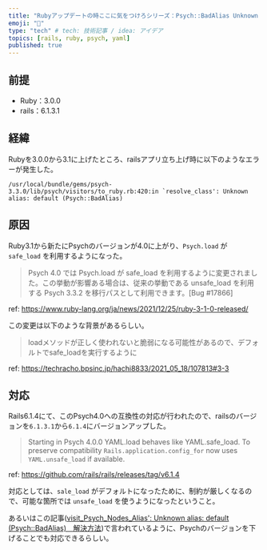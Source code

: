 ```yaml
---
title: "Rubyアップデートの時ここに気をつけろシリーズ：Psych::BadAlias Unknown alias: defaultのエラーの原因とその対応"
emoji: "🐛"
type: "tech" # tech: 技術記事 / idea: アイデア
topics: [rails, ruby, psych, yaml]
published: true
---
```


## 前提
- Ruby：3.0.0
- rails：6.1.3.1

## 経緯
Rubyを3.0.0から3.1に上げたところ、railsアプリ立ち上げ時に以下のようなエラーが発生した。

```shell
/usr/local/bundle/gems/psych-3.3.0/lib/psych/visitors/to_ruby.rb:420:in `resolve_class': Unknown alias: default (Psych::BadAlias)
```

## 原因
Ruby3.1から新たにPsychのバージョンが4.0に上がり、`Psych.load` が `safe_load` を利用するようになった。

> Psych 4.0 では Psych.load が safe_load を利用するように変更されました。この挙動が影響ある場合は、従来の挙動である unsafe_load を利用する Psych 3.3.2 を移行パスとして利用できます。[Bug #17866]

ref: https://www.ruby-lang.org/ja/news/2021/12/25/ruby-3-1-0-released/

この変更は以下のような背景があるらしい。

> loadメソッドが正しく使われないと脆弱になる可能性があるので、デフォルトでsafe_loadを実行するように

ref: https://techracho.bpsinc.jp/hachi8833/2021_05_18/107813#3-3

## 対応
Rails6.1.4にて、このPsych4.0への互換性の対応が行われたので、railsのバージョンを`6.1.3.1`から`6.1.4`にバージョンアップした。

> Starting in Psych 4.0.0 YAML.load behaves like YAML.safe_load. To preserve compatibility `Rails.application.config_for` now uses `YAML.unsafe_load` if available.

ref: https://github.com/rails/rails/releases/tag/v6.1.4

対応としては、`sale_load` がデフォルトになったために、制約が厳しくなるので、可能な箇所では `unsafe_load` を使うようになったということ。

あるいはこの記事([visit_Psych_Nodes_Alias': Unknown alias: default (Psych::BadAlias)　解決方法](https://qiita.com/mono_glyceride/items/a447f2451078e8031cbc))で言われているように、Psychのバージョンを下げることでも対応できるらしい。
